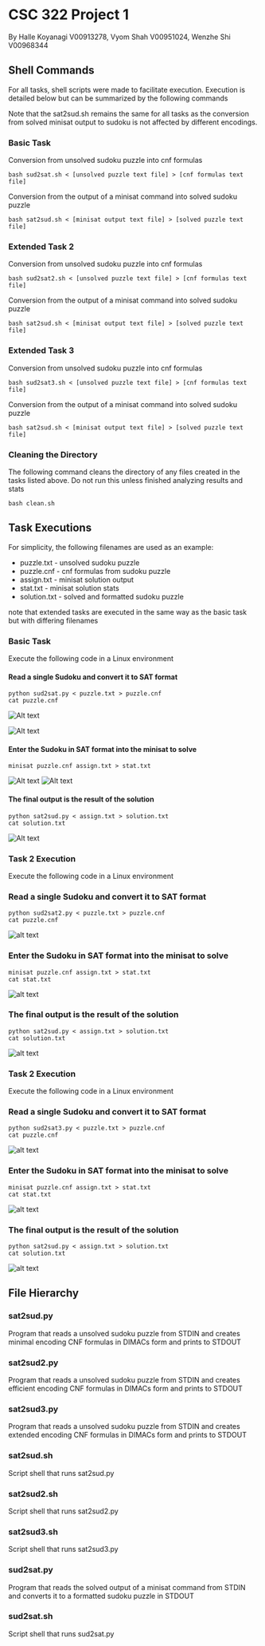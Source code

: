 # CSC 322 Project 1
By 
Halle Koyanagi V00913278,
Vyom Shah V00951024,
Wenzhe Shi V00968344

## Shell Commands

For all tasks, shell scripts were made to facilitate execution. Execution is detailed below but can be summarized by the following commands

Note that the sat2sud.sh remains the same for all tasks as the conversion from solved minisat output to sudoku is not affected by different encodings.

### Basic Task
Conversion from unsolved sudoku puzzle into cnf formulas
~~~
bash sud2sat.sh < [unsolved puzzle text file] > [cnf formulas text file]
~~~
Conversion from the output of a minisat command into solved sudoku puzzle
~~~
bash sat2sud.sh < [minisat output text file] > [solved puzzle text file]
~~~
### Extended Task 2
Conversion from unsolved sudoku puzzle into cnf formulas
~~~
bash sud2sat2.sh < [unsolved puzzle text file] > [cnf formulas text file]
~~~
Conversion from the output of a minisat command into solved sudoku puzzle
~~~
bash sat2sud.sh < [minisat output text file] > [solved puzzle text file]
~~~
### Extended Task 3
Conversion from unsolved sudoku puzzle into cnf formulas
~~~
bash sud2sat3.sh < [unsolved puzzle text file] > [cnf formulas text file]
~~~
Conversion from the output of a minisat command into solved sudoku puzzle
~~~
bash sat2sud.sh < [minisat output text file] > [solved puzzle text file]
~~~
### Cleaning the Directory
The following command cleans the directory of any files created in the tasks listed above. Do not run this unless finished analyzing results and stats

~~~
bash clean.sh
~~~
## Task Executions
For simplicity, the following filenames are used as an example:

* puzzle.txt - unsolved sudoku puzzle
* puzzle.cnf - cnf formulas from sudoku puzzle
* assign.txt - minisat solution output
* stat.txt - minisat solution stats
* solution.txt - solved and formatted sudoku puzzle

note that extended tasks are executed in the same way as the basic task but with differing filenames
### Basic Task

Execute the following code in a Linux environment
#### Read a single Sudoku and convert it to SAT format
~~~
python sud2sat.py < puzzle.txt > puzzle.cnf
cat puzzle.cnf
~~~
![Alt text](image.png)

![Alt text](image-1.png)

#### Enter the Sudoku in SAT format into the minisat to solve
~~~
minisat puzzle.cnf assign.txt > stat.txt
~~~
![Alt text](image-2.png)
![Alt text](image-3.png)

#### The final output is the result of the solution
~~~
python sat2sud.py < assign.txt > solution.txt
cat solution.txt
~~~
![Alt text](image-4.png)

### Task 2 Execution

Execute the following code in a Linux environment
### Read a single Sudoku and convert it to SAT format
~~~
python sud2sat2.py < puzzle.txt > puzzle.cnf
cat puzzle.cnf
~~~

![alt text](image-11.png)

### Enter the Sudoku in SAT format into the minisat to solve
~~~
minisat puzzle.cnf assign.txt > stat.txt
cat stat.txt
~~~
![alt text](image-6.png)

### The final output is the result of the solution
~~~
python sat2sud.py < assign.txt > solution.txt
cat solution.txt
~~~
![alt text](image-7.png)

### Task 2 Execution

Execute the following code in a Linux environment
### Read a single Sudoku and convert it to SAT format
~~~
python sud2sat3.py < puzzle.txt > puzzle.cnf
cat puzzle.cnf
~~~
![alt text](image-8.png)


### Enter the Sudoku in SAT format into the minisat to solve
~~~
minisat puzzle.cnf assign.txt > stat.txt
cat stat.txt
~~~
![alt text](image-9.png)

### The final output is the result of the solution
~~~
python sat2sud.py < assign.txt > solution.txt
cat solution.txt
~~~
![alt text](image-7.png)

## File Hierarchy

### sat2sud.py
Program that reads a unsolved sudoku puzzle from STDIN and creates minimal encoding CNF formulas in DIMACs form and prints to STDOUT

### sat2sud2.py
Program that reads a unsolved sudoku puzzle from STDIN and creates efficient encoding CNF formulas in DIMACs form and prints to STDOUT

### sat2sud3.py
Program that reads a unsolved sudoku puzzle from STDIN and creates extended encoding CNF formulas in DIMACs form and prints to STDOUT

### sat2sud.sh
Script shell that runs sat2sud.py

### sat2sud2.sh
Script shell that runs sat2sud2.py

### sat2sud3.sh
Script shell that runs sat2sud3.py

### sud2sat.py
Program that reads the solved output of a minisat command from STDIN and converts it to a formatted sudoku puzzle in STDOUT

### sud2sat.sh
Script shell that runs sud2sat.py
